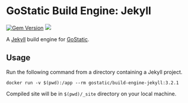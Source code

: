 # GoStatic Build Engine: Jekyll

[![Gem Version](https://badge.fury.io/rb/jekyll.svg)](https://badge.fury.io/rb/jekyll)
[![](https://images.microbadger.com/badges/image/gostatic/build-engine-jekyll.svg)](https://microbadger.com/images/gostatic/build-engine-jekyll)

A [Jekyll](https://jekyllrb.com) build engine for [GoStatic](https://gostatic.io).


## Usage

Run the following command from a directory containing a Jekyll project.

``` shell
docker run -v $(pwd):/app --rm gostatic/build-engine-jekyll:3.2.1
```

Compiled site will be in `$(pwd)/_site` directory on your local machine.
